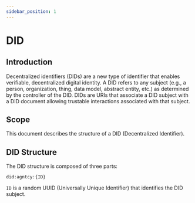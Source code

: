 ```yaml
---
sidebar_position: 1
---
```


# DID

## Introduction

Decentralized identifiers (DIDs) are a new type of identifier that enables verifiable, decentralized digital identity. A DID refers to any subject (e.g., a person, organization, thing, data model, abstract entity, etc.) as determined by the controller of the DID.
DIDs are URIs that associate a DID subject with a DID document allowing trustable interactions associated with that subject.

## Scope

This document describes the structure of a DID (Decentralized Identifier).

## DID Structure

The DID structure is composed of three parts:

```
did:agntcy:{ID}
```

`ID` is a random UUID (Universally Unique Identifier) that identifies the DID subject.
